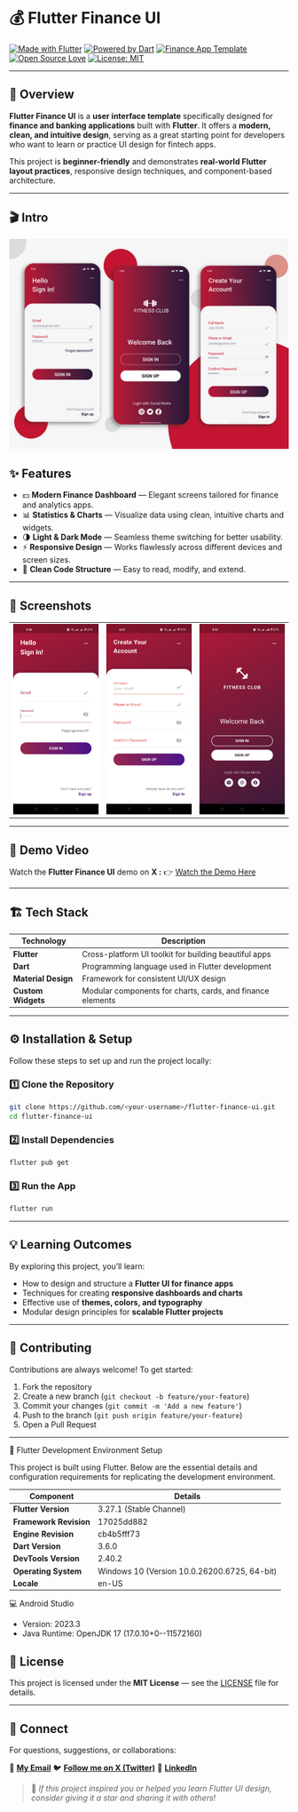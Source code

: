 # 💰 Flutter Finance UI

[![Made with Flutter](https://img.shields.io/badge/Made%20with-Flutter-02569B?logo=flutter\&logoColor=white)](https://flutter.dev)
[![Powered by Dart](https://img.shields.io/badge/Powered%20by-Dart-0175C2?logo=dart\&logoColor=white)](https://dart.dev)
[![Finance App Template](https://img.shields.io/badge/Template-Finance%20UI-blueviolet)]()
[![Open Source Love](https://badges.frapsoft.com/os/v2/open-source.svg?v=103)](https://opensource.org/)
[![License: MIT](https://img.shields.io/badge/License-MIT-green.svg)](LICENSE)

---

## 🧠 Overview

**Flutter Finance UI** is a **user interface template** specifically designed for **finance and banking applications** built with **Flutter**.
It offers a **modern, clean, and intuitive design**, serving as a great starting point for developers who want to learn or practice UI design for fintech apps.

This project is **beginner-friendly** and demonstrates **real-world Flutter layout practices**, responsive design techniques, and component-based architecture.

---

## 🎬 Intro

<div align="center">
  
  ![Ui screen](screenshots/intro.jpg)
    
</div>

## ✨ Features

* 💵 **Modern Finance Dashboard** — Elegant screens tailored for finance and analytics apps.
* 📊 **Statistics & Charts** — Visualize data using clean, intuitive charts and widgets.
* 🌗 **Light & Dark Mode** — Seamless theme switching for better usability.
* ⚡ **Responsive Design** — Works flawlessly across different devices and screen sizes.
* 🧩 **Clean Code Structure** — Easy to read, modify, and extend.

---

## 📸 Screenshots

<div align="center">
  <table>
    <tr>
      <td><img src="screenshots/image1.jpg" alt="Finance Dashboard Example 1" width="250"/></td>
      <td><img src="screenshots/image2.jpg" alt="Finance Dashboard Example 2" width="250"/></td>
      <td><img src="screenshots/image3.jpg" alt="Finance Dashboard Example 3" width="250"/></td>
    </tr>
  </table>
</div>

---

## 🎥 Demo Video

Watch the **Flutter Finance UI** demo on **X :**
👉 [Watch the Demo Here](https://x.com/KishanP07684084/status/1949490256656609606)

---

## 🏗️ Tech Stack

| Technology          | Description                                                |
| ------------------- | ---------------------------------------------------------- |
| **Flutter**         | Cross-platform UI toolkit for building beautiful apps      |
| **Dart**            | Programming language used in Flutter development           |
| **Material Design** | Framework for consistent UI/UX design                      |
| **Custom Widgets**  | Modular components for charts, cards, and finance elements |

---

## ⚙️ Installation & Setup

Follow these steps to set up and run the project locally:

### 1️⃣ Clone the Repository

```bash
git clone https://github.com/<your-username>/flutter-finance-ui.git
cd flutter-finance-ui
```

### 2️⃣ Install Dependencies

```bash
flutter pub get
```

### 3️⃣ Run the App

```bash
flutter run
```

---

## 💡 Learning Outcomes

By exploring this project, you’ll learn:

* How to design and structure a **Flutter UI for finance apps**
* Techniques for creating **responsive dashboards and charts**
* Effective use of **themes, colors, and typography**
* Modular design principles for **scalable Flutter projects**

---

## 🤝 Contributing

Contributions are always welcome! To get started:

1. Fork the repository
2. Create a new branch (`git checkout -b feature/your-feature`)
3. Commit your changes (`git commit -m 'Add a new feature'`)
4. Push to the branch (`git push origin feature/your-feature`)
5. Open a Pull Request

---

🧠 Flutter Development Environment Setup

This project is built using Flutter. Below are the essential details and configuration requirements for replicating the development environment.

| Component              | Details                                      |
| ---------------------- | -------------------------------------------- |
| **Flutter Version**    | 3.27.1 (Stable Channel)                      |
| **Framework Revision** | 17025dd882                                   |
| **Engine Revision**    | cb4b5fff73                                   |
| **Dart Version**       | 3.6.0                                        |
| **DevTools Version**   | 2.40.2                                       |
| **Operating System**   | Windows 10 (Version 10.0.26200.6725, 64-bit) |
| **Locale**             | en-US                                        |



💻 Android Studio

* Version: 2023.3
* Java Runtime: OpenJDK 17 (17.0.10+0--11572160)


## 🪪 License

This project is licensed under the **MIT License** — see the [LICENSE](LICENSE) file for details.

---


## 💬 Connect

For questions, suggestions, or collaborations:

📧 **[My Email](coolmax17787@gmail.com)**
🐦 **[Follow me on X (Twitter)](https://x.com/KishanP07684084)**
💼 **[LinkedIn](https://www.linkedin.com/in/hom-bdr-pathak-01a3bb210)**


> 🌟 *If this project inspired you or helped you learn Flutter UI design, consider giving it a star and sharing it with others!*
